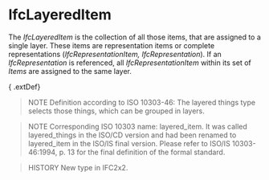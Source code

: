 # IfcLayeredItem

The _IfcLayeredItem_ is the collection of all those items, that are assigned to a single layer. These items are representation items or complete representations (_IfcRepresentationItem, IfcRepresentation_). If an _IfcRepresentation_ is referenced, all _IfcRepresentationItem_ within its set of _Items_ are assigned to the same layer.

{ .extDef}
> NOTE  Definition according to ISO 10303-46:
> The layered things type selects those things, which can be grouped in layers.

> NOTE  Corresponding ISO 10303 name: layered_item. It was called layered_things in the ISO/CD version and had been renamed to layered_item in the ISO/IS final version. Please refer to ISO/IS 10303-46:1994, p. 13 for the final definition of the formal standard.

> HISTORY  New type in IFC2x2.
